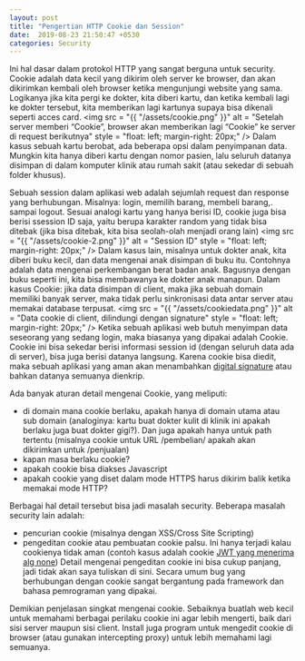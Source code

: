 ```yaml
---
layout: post
title: "Pengertian HTTP Cookie dan Session"
date:  2019-08-23 21:50:47 +0530
categories: Security
---
```

Ini hal dasar dalam protokol HTTP yang sangat berguna untuk security. Cookie adalah data kecil yang dikirim oleh server ke browser, dan akan dikirimkan kembali oleh browser ketika mengunjungi website yang sama. Logikanya jika kita pergi ke dokter, kita diberi kartu, dan ketika kembali lagi ke dokter tersebut, kita memberikan lagi kartunya supaya bisa dikenali seperti acces card.
<img src = "{{ "/assets/cookie.png" }}" 
     alt = "Setelah server memberi “Cookie”, browser akan memberikan lagi “Cookie” ke server di request berikutnya" 
     style = "float: left; margin-right: 20px;" />
Dalam kasus sebuah kartu berobat, ada beberapa opsi dalam penyimpanan data. Mungkin kita hanya diberi kartu dengan nomor pasien, lalu seluruh datanya disimpan di dalam komputer klinik atau rumah sakit (atau sekedar di sebuah folder khusus).

Sebuah session dalam aplikasi web adalah sejumlah request dan response yang berhubungan. Misalnya: login, memilih barang, membeli barang,. sampai logout. Sesuai analogi kartu yang hanya berisi ID, cookie juga bisa berisi ssession ID saja, yaitu berupa karakter random yang tidak bisa ditebak (jika bisa ditebak, kita bisa seolah-olah menjadi orang lain)
<img src = "{{ "/assets/cookie-2.png" }}"
     alt = "Session ID"
     style = "float: left; margin-right: 20px;" />
Dalam kasus lain, misalnya untuk dokter anak, kita diberi buku kecil, dan data mengenai anak disimpan di buku itu. Contohnya adalah data mengenai perkembangan berat badan anak. Bagusnya dengan buku seperti ini, kita bisa membawanya ke dokter anak manapun. Dalam kasus Cookie: jika data disimpan di client, maka jika sebuah domain memiliki banyak server, maka tidak perlu sinkronisasi data antar server atau memakai database terpusat.
<img src = "{{ "/assets/cookiedata.png" }}"
     alt = "Data cookie di client, dilindungi dengan signature"
     style = "float: left; margin-right: 20px;" />
Ketika sebuah aplikasi web butuh menyimpan data seseorang yang sedang login, maka biasanya yang dipakai adalah Cookie. Cookie ini bisa sekedar berisi informasi session id (dengan seluruh data ada di server), bisa juga berisi datanya langsung. Karena cookie bisa diedit, maka sebuah aplikasi yang aman akan menambahkan [digital signature][digital-signature] atau bahkan datanya semuanya dienkrip.

Ada banyak aturan detail mengenai Cookie, yang meliputi:

- di domain mana cookie berlaku, apakah hanya di domain utama atau sub domain (analoginya: kartu buat dokter kulit di klinik ini apakah berlaku juga buat dokter gigi?). Dan juga apakah hanya untuk path tertentu (misalnya cookie untuk URL /pembelian/ apakah akan dikirimkan untuk /penjualan)
- kapan masa berlaku cookie?
- apakah cookie bisa diakses Javascript
- apakah cookie yang diset dalam mode HTTPS harus dikirim balik ketika memakai mode HTTP?

Berbagai hal detail tersebut bisa jadi masalah security. Beberapa masalah security lain adalah:

- pencurian cookie (misalnya dengan XSS/Cross Site Scripting)
- pengeditan cookie atau pembuatan cookie palsu. Ini hanya terjadi kalau cookienya tidak aman (contoh kasus adalah cookie [JWT yang menerima alg none][news])
Detail mengenai pengeditan cookie ini bisa cukup panjang, jadi tidak akan saya tuliskan di sini. Secara umum bug yang berhubungan dengan cookie sangat bergantung pada framework dan bahasa pemrograman yang dipakai.

Demikian penjelasan singkat mengenai cookie. Sebaiknya buatlah web kecil untuk memahami berbagai perilaku cookie ini agar lebih mengerti, baik dari sisi server maupun sisi client. Install juga program untuk mengedit cookie di browser (atau gunakan intercepting proxy) untuk lebih memahami lagi semuanya.

[news]: https://auth0.com/blog/critical-vulnerabilities-in-json-web-token-libraries/
[digital-signature]: #